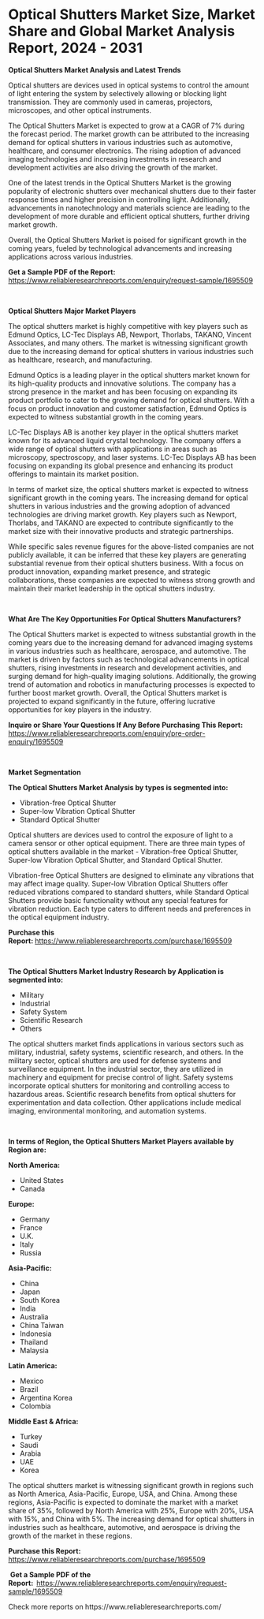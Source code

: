 <p><h1>Optical Shutters Market Size, Market Share and Global Market Analysis Report, 2024 - 2031</h1></p><p><strong>Optical Shutters Market Analysis and Latest Trends</strong></p>
<p><p>Optical shutters are devices used in optical systems to control the amount of light entering the system by selectively allowing or blocking light transmission. They are commonly used in cameras, projectors, microscopes, and other optical instruments.</p><p>The Optical Shutters Market is expected to grow at a CAGR of 7% during the forecast period. The market growth can be attributed to the increasing demand for optical shutters in various industries such as automotive, healthcare, and consumer electronics. The rising adoption of advanced imaging technologies and increasing investments in research and development activities are also driving the growth of the market.</p><p>One of the latest trends in the Optical Shutters Market is the growing popularity of electronic shutters over mechanical shutters due to their faster response times and higher precision in controlling light. Additionally, advancements in nanotechnology and materials science are leading to the development of more durable and efficient optical shutters, further driving market growth.</p><p>Overall, the Optical Shutters Market is poised for significant growth in the coming years, fueled by technological advancements and increasing applications across various industries.</p></p>
<p><strong>Get a Sample PDF of the Report:&nbsp;</strong> <a href="https://www.reliableresearchreports.com/enquiry/request-sample/1695509">https://www.reliableresearchreports.com/enquiry/request-sample/1695509</a></p>
<p>&nbsp;</p>
<p><strong>Optical Shutters Major Market Players</strong></p>
<p><p>The optical shutters market is highly competitive with key players such as Edmund Optics, LC-Tec Displays AB, Newport, Thorlabs, TAKANO, Vincent Associates, and many others. The market is witnessing significant growth due to the increasing demand for optical shutters in various industries such as healthcare, research, and manufacturing.</p><p>Edmund Optics is a leading player in the optical shutters market known for its high-quality products and innovative solutions. The company has a strong presence in the market and has been focusing on expanding its product portfolio to cater to the growing demand for optical shutters. With a focus on product innovation and customer satisfaction, Edmund Optics is expected to witness substantial growth in the coming years.</p><p>LC-Tec Displays AB is another key player in the optical shutters market known for its advanced liquid crystal technology. The company offers a wide range of optical shutters with applications in areas such as microscopy, spectroscopy, and laser systems. LC-Tec Displays AB has been focusing on expanding its global presence and enhancing its product offerings to maintain its market position.</p><p>In terms of market size, the optical shutters market is expected to witness significant growth in the coming years. The increasing demand for optical shutters in various industries and the growing adoption of advanced technologies are driving market growth. Key players such as Newport, Thorlabs, and TAKANO are expected to contribute significantly to the market size with their innovative products and strategic partnerships.</p><p>While specific sales revenue figures for the above-listed companies are not publicly available, it can be inferred that these key players are generating substantial revenue from their optical shutters business. With a focus on product innovation, expanding market presence, and strategic collaborations, these companies are expected to witness strong growth and maintain their market leadership in the optical shutters industry.</p></p>
<p>&nbsp;</p>
<p><strong>What Are The Key Opportunities For Optical Shutters Manufacturers?</strong></p>
<p><p>The Optical Shutters market is expected to witness substantial growth in the coming years due to the increasing demand for advanced imaging systems in various industries such as healthcare, aerospace, and automotive. The market is driven by factors such as technological advancements in optical shutters, rising investments in research and development activities, and surging demand for high-quality imaging solutions. Additionally, the growing trend of automation and robotics in manufacturing processes is expected to further boost market growth. Overall, the Optical Shutters market is projected to expand significantly in the future, offering lucrative opportunities for key players in the industry.</p></p>
<p><strong>Inquire or Share Your Questions If Any Before Purchasing This Report:</strong> <a href="https://www.reliableresearchreports.com/enquiry/pre-order-enquiry/1695509">https://www.reliableresearchreports.com/enquiry/pre-order-enquiry/1695509</a></p>
<p>&nbsp;</p>
<p><strong>Market Segmentation</strong></p>
<p><strong>The Optical Shutters Market Analysis by types is segmented into:</strong></p>
<p><ul><li>Vibration-free Optical Shutter</li><li>Super-low Vibration Optical Shutter</li><li>Standard Optical Shutter</li></ul></p>
<p><p>Optical shutters are devices used to control the exposure of light to a camera sensor or other optical equipment. There are three main types of optical shutters available in the market - Vibration-free Optical Shutter, Super-low Vibration Optical Shutter, and Standard Optical Shutter. </p><p>Vibration-free Optical Shutters are designed to eliminate any vibrations that may affect image quality. Super-low Vibration Optical Shutters offer reduced vibrations compared to standard shutters, while Standard Optical Shutters provide basic functionality without any special features for vibration reduction. Each type caters to different needs and preferences in the optical equipment industry.</p></p>
<p><strong>Purchase this Report:&nbsp;</strong><a href="https://www.reliableresearchreports.com/purchase/1695509">https://www.reliableresearchreports.com/purchase/1695509</a></p>
<p>&nbsp;</p>
<p><strong>The Optical Shutters Market Industry Research by Application is segmented into:</strong></p>
<p><ul><li>Military</li><li>Industrial</li><li>Safety System</li><li>Scientific Research</li><li>Others</li></ul></p>
<p><p>The optical shutters market finds applications in various sectors such as military, industrial, safety systems, scientific research, and others. In the military sector, optical shutters are used for defense systems and surveillance equipment. In the industrial sector, they are utilized in machinery and equipment for precise control of light. Safety systems incorporate optical shutters for monitoring and controlling access to hazardous areas. Scientific research benefits from optical shutters for experimentation and data collection. Other applications include medical imaging, environmental monitoring, and automation systems.</p></p>
<p>&nbsp;</p>
<p><strong>In terms of Region, the Optical Shutters Market Players available by Region are:</strong></p>
<p>
    <p> <strong> North America: </strong>
        <ul>
            <li>United States</li>
            <li>Canada</li>
        </ul>
        </p> 
    <p> <strong> Europe: </strong>
        <ul>
            <li>Germany</li>
            <li>France</li>
            <li>U.K.</li>
            <li>Italy</li>
            <li>Russia</li>
        </ul>
        </p> 
    <p> <strong> Asia-Pacific: </strong>
        <ul>
            <li>China</li>
            <li>Japan</li>
            <li>South Korea</li>
            <li>India</li>
            <li>Australia</li>
            <li>China Taiwan</li>
            <li>Indonesia</li>
            <li>Thailand</li>
            <li>Malaysia</li>
        </ul>
        </p> 
    <p> <strong> Latin America: </strong>
        <ul>
            <li>Mexico</li>
            <li>Brazil</li>
            <li>Argentina Korea</li>
            <li>Colombia</li>
        </ul>
        </p> 
    <p> <strong> Middle East & Africa: </strong>
        <ul>
            <li>Turkey</li>
            <li>Saudi</li>
            <li>Arabia</li>
            <li>UAE</li>
            <li>Korea</li>
        </ul>
    </p>
    </p>
<p><p>The optical shutters market is witnessing significant growth in regions such as North America, Asia-Pacific, Europe, USA, and China. Among these regions, Asia-Pacific is expected to dominate the market with a market share of 35%, followed by North America with 25%, Europe with 20%, USA with 15%, and China with 5%. The increasing demand for optical shutters in industries such as healthcare, automotive, and aerospace is driving the growth of the market in these regions.</p></p>
<p><strong>Purchase this Report: </strong><a href="https://www.reliableresearchreports.com/purchase/1695509">https://www.reliableresearchreports.com/purchase/1695509</a></p>
<p>&nbsp;<strong>Get a Sample PDF of the Report:&nbsp;&nbsp;</strong><a href="https://www.reliableresearchreports.com/enquiry/request-sample/1695509">https://www.reliableresearchreports.com/enquiry/request-sample/1695509</a></p>
<p><strong></strong></p>
<p>Check more reports on https://www.reliableresearchreports.com/</p>